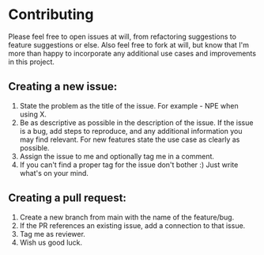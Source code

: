 # Contributing

Please feel free to open issues at will, from refactoring suggestions to feature suggestions or else.
Also feel free to fork at will, but know that I'm more than happy to incorporate any additional use cases and improvements in this project.

## Creating a new issue:

1. State the problem as the title of the issue. For example - NPE when using X.
2. Be as descriptive as possible in the description of the issue. If the issue is a bug, add steps to reproduce, and any additional information you may find relevant. For new features state the use case as clearly as possible.
3. Assign the issue to me and optionally tag me in a comment.
4. If you can't find a proper tag for the issue don't bother :) Just write what's on your mind.

## Creating a pull request:

1. Create a new branch from main with the name of the feature/bug.
2. If the PR references an existing issue, add a connection to that issue.
3. Tag me as reviewer.
4. Wish us good luck.
